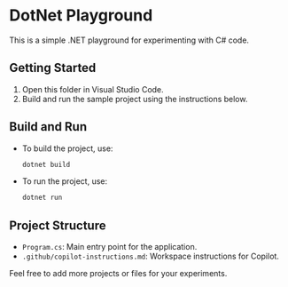 # DotNet Playground

This is a simple .NET playground for experimenting with C# code.

## Getting Started

1. Open this folder in Visual Studio Code.
2. Build and run the sample project using the instructions below.

## Build and Run

- To build the project, use:
  ```powershell
  dotnet build
  ```
- To run the project, use:
  ```powershell
  dotnet run
  ```

## Project Structure
- `Program.cs`: Main entry point for the application.
- `.github/copilot-instructions.md`: Workspace instructions for Copilot.

Feel free to add more projects or files for your experiments.
